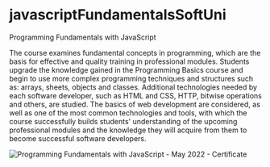 # javascriptFundamentalsSoftUni

Programming Fundamentals with JavaScript

The course examines fundamental concepts in programming, which are the basis 
for effective and quality training in professional modules. Students upgrade 
the knowledge gained in the Programming Basics course and begin to use more 
complex programming techniques and structures such as: arrays, sheets, objects and classes.
Additional technologies needed by each software developer, such as HTML and CSS, HTTP,
bitwise operations and others, are studied. The basics of web development are considered,
as well as one of the most common technologies and tools, with which the course successfully
builds students' understanding of the upcoming professional modules and the knowledge
they will acquire from them to become successful software developers.

![Programming Fundamentals with JavaScript - May 2022 - Certificate](https://user-images.githubusercontent.com/101424579/191922165-b40a3df8-43c2-4bb0-a29a-ab98f798a07a.jpeg)
